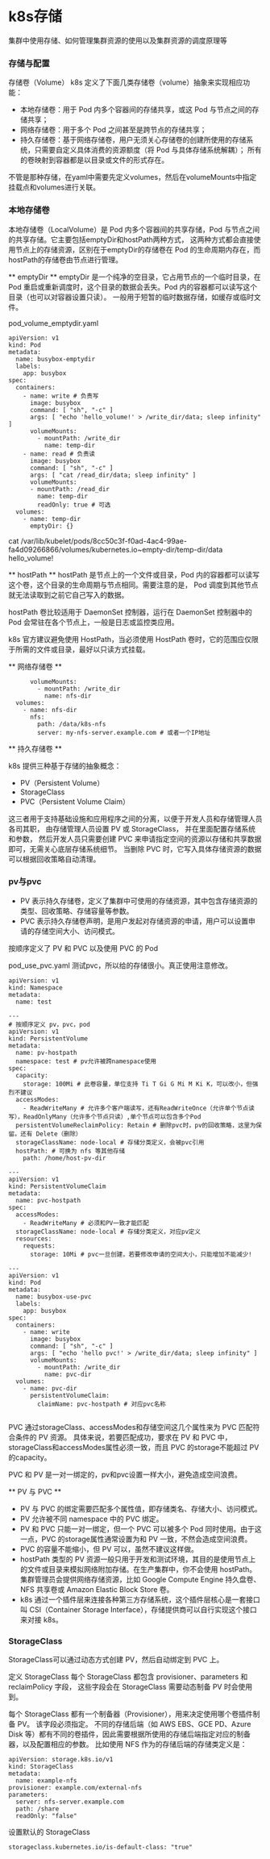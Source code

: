 # k8s存储

集群中使用存储、如何管理集群资源的使用以及集群资源的调度原理等

### 存储与配置

存储卷（Volume）
k8s 定义了下面几类存储卷（volume）抽象来实现相应功能：
- 本地存储卷：用于 Pod 内多个容器间的存储共享，或这 Pod 与节点之间的存储共享；
- 网络存储卷：用于多个 Pod 之间甚至是跨节点的存储共享；
- 持久存储卷：基于网络存储卷，用户无须关心存储卷的创建所使用的存储系统，只需要自定义具体消费的资源额度（将 Pod 与具体存储系统解耦）；
所有的卷映射到容器都是以目录或文件的形式存在。

不管是那种存储，在yaml中需要先定义volumes，然后在volumeMounts中指定挂载点和volumes进行关联。

### 本地存储卷

本地存储卷（LocalVolume）是 Pod 内多个容器间的共享存储，Pod 与节点之间的共享存储。它主要包括emptyDir和hostPath两种方式， 这两种方式都会直接使用节点上的存储资源，区别在于emptyDir的存储卷在 Pod 的生命周期内存在，而hostPath的存储卷由节点进行管理。

** emptyDir **
emptyDir 是一个纯净的空目录，它占用节点的一个临时目录，在 Pod 重启或重新调度时，这个目录的数据会丢失。Pod 内的容器都可以读写这个目录（也可以对容器设置只读）。 一般用于短暂的临时数据存储，如缓存或临时文件。


pod_volume_emptydir.yaml
```
apiVersion: v1
kind: Pod
metadata:
  name: busybox-emptydir
  labels:
    app: busybox
spec:
  containers:
    - name: write # 负责写
      image: busybox
      command: [ "sh", "-c" ]
      args: [ "echo 'hello_volume!' > /write_dir/data; sleep infinity" ]
      volumeMounts:
        - mountPath: /write_dir
          name: temp-dir
    - name: read # 负责读
      image: busybox
      command: [ "sh", "-c" ]
      args: [ "cat /read_dir/data; sleep infinity" ]
      volumeMounts:
      - mountPath: /read_dir
        name: temp-dir
        readOnly: true # 可选
  volumes:
    - name: temp-dir
      emptyDir: {}

```

cat /var/lib/kubelet/pods/8cc50c3f-f0ad-4ac4-99ae-fa4d09266866/volumes/kubernetes.io~empty-dir/temp-dir/data
hello_volume!

** hostPath **
hostPath 是节点上的一个文件或目录，Pod 内的容器都可以读写这个卷，这个目录的生命周期与节点相同。需要注意的是， Pod 调度到其他节点就无法读取到之前它自己写入的数据。

hostPath 卷比较适用于 DaemonSet 控制器，运行在 DaemonSet 控制器中的 Pod 会常驻在各个节点上，一般是日志或监控类应用。

k8s 官方建议避免使用 HostPath，当必须使用 HostPath 卷时，它的范围应仅限于所需的文件或目录，最好以只读方式挂载。

** 网络存储卷 **

```
      volumeMounts:
        - mountPath: /write_dir
          name: nfs-dir
  volumes:
    - name: nfs-dir
      nfs:
        path: /data/k8s-nfs
        server: my-nfs-server.example.com # 或者一个IP地址
```

**  持久存储卷 **

k8s 提供三种基于存储的抽象概念：
- PV（Persistent Volume）
- StorageClass
- PVC（Persistent Volume Claim）

这三者用于支持基础设施和应用程序之间的分离，以便于开发人员和存储管理人员各司其职，
由存储管理人员设置 PV 或 StorageClass， 并在里面配置存储系统和参数，
然后开发人员只需要创建 PVC 来申请指定空间的资源以存储和共享数据即可，无需关心底层存储系统细节。
当删除 PVC 时，它写入具体存储资源的数据可以根据回收策略自动清理。


### pv与pvc
- PV 表示持久存储卷，定义了集群中可使用的存储资源，其中包含存储资源的类型、回收策略、存储容量等参数。
- PVC 表示持久存储卷声明，是用户发起对存储资源的申请，用户可以设置申请的存储空间大小、访问模式。

按顺序定义了 PV 和 PVC 以及使用 PVC 的 Pod

pod_use_pvc.yaml  测试pvc，所以给的存储很小。真正使用注意修改。
```
apiVersion: v1
kind: Namespace
metadata:
  name: test

---
# 按顺序定义 pv，pvc，pod
apiVersion: v1
kind: PersistentVolume
metadata:
  name: pv-hostpath
  namespace: test # pv允许被跨namespace使用
spec:
  capacity:
    storage: 100Mi # 此卷容量，单位支持 Ti T Gi G Mi M Ki K，可以改小，但强烈不建议
  accessModes:
    - ReadWriteMany # 允许多个客户端读写，还有ReadWriteOnce（允许单个节点读写），ReadOnlyMany（允许多个节点只读）,单个节点可以包含多个Pod
  persistentVolumeReclaimPolicy: Retain # 删除pvc时，pv的回收策略，这里为保留。还有 Delete（删除）
  storageClassName: node-local # 存储分类定义，会被pvc引用
  hostPath: # 可换为 nfs 等其他存储
    path: /home/host-pv-dir

---
apiVersion: v1
kind: PersistentVolumeClaim
metadata:
  name: pvc-hostpath
spec:
  accessModes:
    - ReadWriteMany # 必须和PV一致才能匹配
  storageClassName: node-local # 存储分类定义，对应pv定义
  resources:
    requests:
      storage: 10Mi # pvc一旦创建，若要修改申请的空间大小，只能增加不能减少!

---
apiVersion: v1
kind: Pod
metadata:
  name: busybox-use-pvc
  labels:
    app: busybox
spec:
  containers:
    - name: write
      image: busybox
      command: [ "sh", "-c" ]
      args: [ "echo 'hello pvc!' > /write_dir/data; sleep infinity" ]
      volumeMounts:
        - mountPath: /write_dir
          name: pvc-dir
  volumes:
    - name: pvc-dir
      persistentVolumeClaim:
        claimName: pvc-hostpath # 对应pvc名称


```

PVC 通过storageClass、accessModes和存储空间这几个属性来为 PVC 匹配符合条件的 PV 资源。
具体来说，若要匹配成功，要求在 PV 和 PVC 中， storageClass和accessModes属性必须一致，而且 PVC 的storage不能超过 PV 的capacity。


PVC 和 PV 是一对一绑定的，pv和pvc设置一样大小，避免造成空间浪费。

** PV 与 PVC **
- PV 与 PVC 的绑定需要匹配多个属性值，即存储类名、存储大小、访问模式。
- PV 允许被不同 namespace 中的 PVC 绑定。
- PV 和 PVC 只能一对一绑定，但一个 PVC 可以被多个 Pod 同时使用。由于这一点，PVC 的storage属性通常设置为和 PV 一致，不然会造成空间浪费。
- PVC 的容量不能缩小，但 PV 可以，虽然不建议这样做。
- hostPath 类型的 PV 资源一般只用于开发和测试环境，其目的是使用节点上的文件或目录来模拟网络附加存储。在生产集群中，你不会使用 hostPath。 集群管理员会提供网络存储资源，比如 Google Compute Engine 持久盘卷、NFS 共享卷或 Amazon Elastic Block Store 卷。
- k8s 通过一个插件层来连接各种第三方存储系统，这个插件层核心是一套接口叫 CSI（Container Storage Interface），存储提供商可以自行实现这个接口来对接 k8s。


###  StorageClass
StorageClass可以通过动态方式创建 PV，然后自动绑定到 PVC 上。

定义 StorageClass
每个 StorageClass 都包含 provisioner、parameters 和 reclaimPolicy 字段， 这些字段会在 StorageClass 需要动态制备 PV 时会使用到。

每个 StorageClass 都有一个制备器（Provisioner），用来决定使用哪个卷插件制备 PV。 该字段必须指定。 不同的存储后端（如 AWS EBS、GCE PD、Azure Disk 等）都有不同的卷插件，因此需要根据所使用的存储后端指定对应的制备器，以及配置相应的参数。 比如使用 NFS 作为的存储后端的存储类定义是：
```
apiVersion: storage.k8s.io/v1
kind: StorageClass
metadata:
  name: example-nfs
provisioner: example.com/external-nfs
parameters:
  server: nfs-server.example.com
  path: /share
  readOnly: "false"

```

设置默认的 StorageClass
```
storageclass.kubernetes.io/is-default-class: "true"
```
